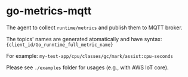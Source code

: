 # go-metrics-mqtt

The agent to collect `runtime/metrics` and publish them to MQTT broker.

The topics' names are generated atomatically and have syntax: `{client_id/Go_runntime_full_metric_name}`

For example: `my-test-app/cpu/classes/gc/mark/assist:cpu-seconds`

Please see `./examples` folder for usages (e.g., with AWS IoT core).